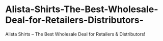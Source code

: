 # Alista-Shirts-The-Best-Wholesale-Deal-for-Retailers-Distributors-
Alista Shirts – The Best Wholesale Deal for Retailers &amp; Distributors!
